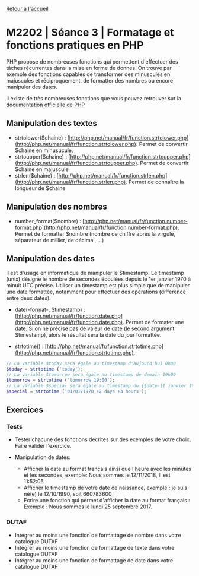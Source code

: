 [Retour à l'accueil](README.md)

# M2202 | Séance 3 | Formatage et fonctions pratiques en PHP

PHP propose de nombreuses fonctions qui permettent d'effectuer des tâches récurrentes dans la mise en forme de donnes. On trouve par exemple des fonctions capables de transformer des minuscules en majuscules et réciproquement, de formatter des nombres ou encore manipuler des dates.

Il existe de très nombreuses fonctions que vous pouvez retrouver sur la [documentation officielle de PHP](https://php.net)

## Manipulation des textes

* strtolower($chaine) : [http://php.net/manual/fr/function.strtolower.php](http://php.net/manual/fr/function.strtolower.php). Permet de convertir $chaine en minusucule.
* strtoupper($chaine) : [http://php.net/manual/fr/function.strtoupper.php](http://php.net/manual/fr/function.strtoupper.php). Permet de convertir $chaine en majuscule
* strlen($chaine) : [http://php.net/manual/fr/function.strlen.php](http://php.net/manual/fr/function.strlen.php). Permet de connaître la longueur de $chaine


## Manipulation des nombres

* number_format($nombre) : [http://php.net/manual/fr/function.number-format.php](http://php.net/manual/fr/function.number-format.php). Permet de formatter $nombre (nombre de chiffre après la virgule, séparateur de millier, de décimal, ...)



## Manipulation des dates

Il est d'usage en informatique de manipuler le $timestamp. Le timestamp (unix) désigne le nombre de secondes écoulées depuis le 1er janvier 1970 à minuit UTC précise. Utiliser un timestamp est plus simple que de manipuler une date formattée, notamment pour effectuer des opérations (différence entre deux dates).

* date(-format-, $timestamp) : [http://php.net/manual/fr/function.date.php](http://php.net/manual/fr/function.date.php). Permet de formater une date. Si on ne précise pas de valeur de date (le second argument $timestamp), alors le résultat sera la date du jour formattée. 

* strtotime() : [http://php.net/manual/fr/function.strtotime.php](http://php.net/manual/fr/function.strtotime.php).

````php
// La variable $today sera égale au timestamp d'aujourd'hui 0h00
$today = strtotime ('today');
// La variable $tomorrow sera égale au timestamp de demain 19h00
$tomorrow = strtotime ('tomorrow 19:00');
// La variable $special sera égale au timestamp du {{date-|1 janvier 1970}} plus deux jours et trois heures
$special = strtotime ('01/01/1970 +2 days +3 hours');
````

## Exercices

### Tests

* Tester chacune des fonctions décrites sur des exemples de votre choix. Faire valider l'exercice.

* Manipulation de dates: 

  * Afficher la date au format français ainsi que l'heure avec les minutes et les secondes, exemple: Nous sommes le 12/11/2018, Il est 11:52:05.
  * Afficher le timestamp de votre date de naissance, exemple : je suis né(e) le 12/10/1990, soit 660783600
  * Ecrire une fonction qui permet d'afficher la date au format français : Exemple : Nous sommes le lundi 25 septembre 2017.


### DUTAF

* Intégrer au moins une fonction de formattage de nombre dans votre catalogue DUTAF
* Intégrer au moins une fonction de formattage de texte dans votre catalogue DUTAF
* Intégrer au moins une fonction de formattage de date dans votre catalogue DUTAF
